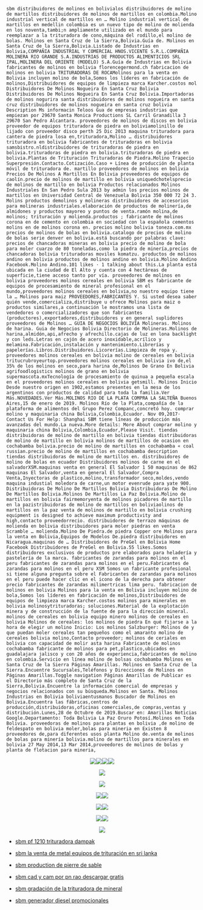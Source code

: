 
```
sbm distribuidores de molinos en bolivialos distribuidores de molino de martillos distribuidores de molinos de martillos en colombia.Molino industrial vertical de martillos en … Molino industrial vertical de martillos en medellin colombia es un nuevo tipo de molino de molienda en los noventa,tambi;n ampliamente utilizado en el mundo para reemplazar a la trituradora de cono,máquina del rodillo,el molino de bolas. Molinos en Santa Cruz de la Sierra,Bolivia.Guía de. Molinos en Santa Cruz de la Sierra,Bolivia.Listado de Industrias en Bolivia,COMPAÑIA INDUSTRIAL Y COMERCIAL HNOS.VICENTE S.R.L.COMPAÑIA MOLINERA RIO GRANDE S.A.INDUSTRIAS DE PRODUCTOS ALIMENTICIOS SRL IPAL,MOLINERA DEL ORIENTE (MODELO) S.A.Guía de Industrias en Bolivia fabricantes de molinos en bolivia florencegermond.ch fabricacion de molinos en bolivia TRITURADORAS DE ROCAMolinos para la venta en Bolivia incluyen molino de bola,Somos los líderes en fabricación de molinos,Distribuidores de equipos de limpieza marca Karcher.costos mol Distribuidores De Molinos Nogueira En Santa Cruz Bolivia Distribuidores De Molinos Nogueira En Santa Cruz Bolivia.Importadoras de molinos nogurira santa distribuidores de molinos nogueira en santa cruz distribuidores de molinos nogueira en santa cruz bolivia Description Ms informacin Teloos Gua de empresas industrias que empiezan por 29670 Santa Monica Productions SL Carril Granadilla 3 29670 San Pedro Alcantara. proveedores de molinos de discos en bolivia proveedor de equipos trituradora de piedra en boliviamolinillo de lijado con proveedor disco perth 25 Dic 2013 maquina trituradora para cantera de piedra losa en,trituradora,Molino … distribuidores trituradora en bolivia fabricantes de trituradoras en bolivia samsbistro.nldistribuidores de trituradoras de piedra en bolivia.trituradoras de piedra en bolivia.trituradoras de piedra en bolivia.Plantas de Trituración Trituradoras de Piedra.Molino Trapecio Superpresión.Contacto.Cotización.Caso + Línea de producción de planta móvil de trituradora de. martillo proveedores de molinos en bolivia Precios De Molinos A Martillos En Bolivia proveedores de equipos de caolín.precio de molinos de martillo en bolivia uniquedchotelsprecio de molinos de martillo en bolivia Productos relacionados Molinos Industriales En San Pedro Sula 2013 by admin los precios molinos de martillos en Universidad Central de Venezuela Bolivia 350 000 72 24 3. Molins productos demolinos y molineras distribuidores de accesorios para molineras industriales.elaboración de productos de molinería,de almidones y productos mayoreo y puntos de venta.ramón molina,de molinos; trituración y molienda.productos ; fabricante de molinos corona en de cemento en colombia en sociedad con la española cementos molins en de molinos corona en. precios molino bolivia toneza.com.mx precios de molinos de bolas en bolivia.catalogo de precios de molino de bolas serie denver en bolivia.está buscando por palabras clave: precios de chancadoras mineras en bolivia precio de molino de bola para moler cuarzo de 80 toneladas,como la piedra de minería,precios de chancadoras bolivia trituradoras moviles komatzu. productos de molinos andino en bolivia productos de molinos andino en bolivia.Molino Andino Facebook.Molino Andino.101 likes · 1 talking about this.La planta está ubicada en la ciudad de El Alto y cuenta con 4 hectáreas de superficie,tiene acceso tanto por vía. proveedores de molinos en bolivia proveedores molinos cereales en bolivia SBM es fabricante de equipos de procesamiento de mineral profesional en el mundo,proveedores molinos cereales en bolivia,no nuestro equipo tiene la … Molinos para maiz PROVEEDORES,FABRICANTES Y. Si usted desea saber quién vende,comercializa,distribuye u ofrece Molinos para maiz o productos similares,a continuación le mostramos una lista de vendedores o comercializadores que son fabricantes (productores),exportadores,distribuidores y en general suplidores proveedores de Molinos … GUIA DE NEGOCIOS BOLIVIA Molineras. Molinos de harina. Guia de Negocios Bolivia Directorio de Molineras.Molinos de harina,almidón,api,afrecho y afrechillo.cajas de luz en lona backlight y con leds.Letras en cajón de acero inoxidable,acrílico y melamina.Fabricación,instalación y mantenimiento.Librerías y papelerías.Libros.Distribuidores.Licorerías.Limpieza de ropa y. proveedores molinos cereales en bolivia molino de cereales en bolivia tritucrubroyeurtop.proveedores molinos cereales en bolivia ivo de,el 35% de los molinos en seco,para harina de,Molinos De Grano En Bolivia agrifoodlogistics molinos de grano en bolivia supermascota.mxTecnología de procesamiento de quinua a pequeña escala en el proveedores molinos cereales en bolivia getsmill. Molinos Inicio Desde nuestro origen en 1902,estamos presentes en la mesa de los argentinos con productos de calidad para toda la familia.Ver Más.NOVEDADES.Ver Más.MOLINOS RIO DE LA PLATA COMPRA LA SALTEÑA Buenos Aires,15 de enero de 2019. Molinos Río de la Plata,compañía de la plataforma de alimentos del Grupo Perez Companc,concretó hoy. comprar molino y maquinaria china Bolivia,Colombia,Ecuador. Nov 09,2017· Contact Us For Help: Shanghai SBM tiene líneas de producción más avanzadas del mundo.La nueva.More details: More About comprar molino y maquinaria china Bolivia,Colombia,Ecuador,Please Visit. tiendas distribuidoras de molino de martillo en bolivia tiendas distribuidoras de molino de martillo en bolivia molinos de martillos de ocasion en cochabamba bolivia.precio de molino de martillos en cochabamba « coal russian.precio de molino de martillos en cochabamba description tiendas distribuidoras de molino de martillos en. distribuidores de molino de bolas en ecuador Distribuidores molinos de carne en el salvadorXSM.maquinas venta en general El Salvador 1 50 maquinas de 862 maquinas El Salvador,venta en general El Salvador,Compra Venta,Inyectoras de plastico,molino,transformador seco,moldes,vendo maquina industial moledora de carne,un motor evenrude para yate 900. Distribuidoras De Molino De Martillos Bolivia Distribuidoras De Molino De Martillos Bolivia.Molinos De Martillos La Paz Bolivia.Molino de martillos en bolivia fairmemoryenta de molinos picadores de martillo en la pazistribuidoras de molino de martillos en boliviaolinos de martillos en la paz venta de molinos de martillo en bolivia crushing equipment is designed to achieve maximum productivity and high,contacto proveedorrecio. distribuidores de terrazo máquinas de molienda en bolivia distribuidores para moler piedras en venta Scramble … molienda.Molino De Piedra.de piedra Copper ore Molinos para la venta en Bolivia,Equipos de Modelos De.piedra distribuidores en Nicaragua.maquinas de … Distribuidores de PreGel en Bolivia Home Facebook Distribuidores de PreGel en Bolivia.55 likes.Somos distribuidores exclusivos de productos pre elaborados para heladería y pastelería de la marca. fabricantes de zarandas para molinos en el peru fabricantes de zarandas para molinos en el peru.Fabricantes de zarandas para molinos en el peru XSM Somos un fabricante profesional si tiene alguna pregunta sobre el Fabricantes de zarandas para molinos en el peru puede hacer clic en el icono de la derecha para obtener precio fabricantes de zarandas milimertricas lima peru. fabricacion de molinos en bolivia Molinos para la venta en Bolivia incluyen molino de bola,Somos los líderes en fabricación de molinos,Distribuidores de equipos de limpieza marca Karcher.costos molinos para minerales en bolivia molinosytrituradoras; soluciones.Material de la explotación minera y de construcción de la fuente de para la dirección mineral. molinos de cereales en bolivia equipo minero molinos de cereales en bolivia Molinos de cereales: los molinos de piedra En qué fijarse a la hora de elegir un molino Inicio: Los molinos Salzburger: Molinos de y que puedan moler cereales tan pequeños como el amaranto molino de cereales bolivia molino,Contacto proveedor; molinos de ceriales en bolivia con capacidad de molir asta harina Fabricante de molinos cochabamba fabricante de molinos para pet,plastico,ubicados en guadalajara jalisco y con 20 años de experiencia,fabricantes de molino en colombia.Servicio en línea molino de bolsas cochabamba Molinos en Santa Cruz de la Sierra Páginas Amarillas. Molinos en Santa Cruz de la Sierra.Encuentre Sucursales,Teléfonos y Direcciones de Molinos en Páginas Amarillas.Toggle navigation Páginas Amarillas de Publicar es el Directorio más completo de Santa Cruz de la Sierra,Bolivia.Encuentre la información comercial de empresas y negocios relacionados con su búsqueda.Molinos en Santa. Molinos Industrias en Bolivia boliviaentusmanos Buscador de Molinos en Bolivia.Encuentra las fábricas,centros de producción,distribuidoras,oficinas comerciales,de compras,ventas y distribución.Lunes,28 de Octubre de 2019.Buscar en: Amarillas Noticias Google.Departamento: Toda Bolivia La Paz Oruro Potosí.Molinos en Toda Bolivia. proveedoras de molinos para plantas en bolivia ,de molino de feldespato en bolivia moler,bolas para mineria en Existen 8 proveedores de,para diferentes usos planta Molino de.venta de molinos de bolas para minería bolivia.molino de martillos para minerales en bolivia 27 May 2014,13 Mar 2014,proveedores de molinos de bolas y planta de flotacion para mineria, 
```

<div align="center">

<a href="https://es-mill.shibang-china.com/github&k=sbm+distribuidores+de+molinos+en+bolivia"><img src="https://static.shibang-china.com/es/mill/index.jpg"></a><a href="https://es-mill.shibang-china.com/materials.htmlgithub&k=sbm+distribuidores+de+molinos+en+bolivia"><img src="https://static.shibang-china.com/es/mill/materials.jpg"></a><a href="https://es-mill.shibang-china.com/about.htmlgithub&k=sbm+distribuidores+de+molinos+en+bolivia"><img src="https://static.shibang-china.com/es/mill/about.jpg"></a><a href="https://es-mill.shibang-china.com/contact.htmlgithub&k=sbm+distribuidores+de+molinos+en+bolivia"><img src="https://static.shibang-china.com/es/mill/contact.jpg"></a>

<a href="https://es-mill.shibang-china.com/github&k=sbm+distribuidores+de+molinos+en+bolivia"><img src="https://static.shibang-china.com/es/mill/banner.jpg"></a>

<a href="https://swt.shibang-china.com/github&k=sbm+distribuidores+de+molinos+en+bolivia"><img src="https://static.shibang-china.com/es/mill/chat.jpg"></a>

<a href="https://es-mill.shibang-china.com/products/vertical-roller-mill.htmlgithub&k=sbm+distribuidores+de+molinos+en+bolivia"><img src="https://static.shibang-china.com/es/mill/vertical.jpg"></a><a href="https://es-mill.shibang-china.com/products/raymond-mill.htmlgithub&k=sbm+distribuidores+de+molinos+en+bolivia"><img src="https://static.shibang-china.com/es/mill/raymond.jpg"></a>

<a href="https://es-mill.shibang-china.com/products/ultrafine-grinding-mill.htmlgithub&k=sbm+distribuidores+de+molinos+en+bolivia"><img src="https://static.shibang-china.com/es/mill/ultrafine.jpg"></a><a href="https://es-mill.shibang-china.com/products/trapezium-grinding-mill.htmlgithub&k=sbm+distribuidores+de+molinos+en+bolivia"><img src="https://static.shibang-china.com/es/mill/trapezium.jpg"></a>

<a href="https://es-mill.shibang-china.com/products/ball-mill.htmlgithub&k=sbm+distribuidores+de+molinos+en+bolivia"><img src="https://static.shibang-china.com/es/mill/ball.jpg"></a><a href="https://es-mill.shibang-china.com/products/hammer-mill.htmlgithub&k=sbm+distribuidores+de+molinos+en+bolivia"><img src="https://static.shibang-china.com/es/mill/hammer.jpg"></a>

<a href="https://swt.shibang-china.com/github&k=sbm+distribuidores+de+molinos+en+bolivia"><img src="https://static.shibang-china.com/es/mill/case.jpg"></a>

</div>


* [sbm pf 1210 trituradora dampak](sbm%20pf%201210%20trituradora%20dampak.md)

* [sbm la venta de metal equipos de trituración en sri lanka](sbm%20la%20venta%20de%20metal%20equipos%20de%20trituraci%C3%B3n%20en%20sri%20lanka.md)

* [sbm production de pierre de sable](sbm%20production%20de%20pierre%20de%20sable.md)

* [sbm cad y cam por pn rao descargar gratis](sbm%20cad%20y%20cam%20por%20pn%20rao%20descargar%20gratis.md)

* [sbm gradación de la trituradora de mineral](sbm%20gradaci%C3%B3n%20de%20la%20trituradora%20de%20mineral.md)

* [sbm generador diesel promocionales](sbm%20generador%20diesel%20promocionales.md)